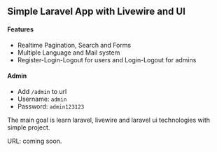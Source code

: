 ## Simple Laravel App with Livewire and UI

#### Features
- Realtime Pagination, Search and Forms
- Multiple Language and Mail system
- Register-Login-Logout for users and Login-Logout for admins

#### Admin
- Add `/admin` to url
- Username: `admin`
- Password: `admin123123`

The main goal is learn laravel, livewire and laravel ui technologies with simple project.

URL: coming soon.

